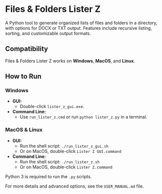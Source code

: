 # Files & Folders Lister Z
A Python tool to generate organized lists of files and folders in a directory, with options for DOCX or TXT output. Features include recursive listing, sorting, and customizable output formats.

## Compatibility
Files & Folders Lister Z works on **Windows**, **MacOS**, and **Linux**.

## How to Run

### Windows
- **GUI:** 
    - Double-click `lister_z_gui.exe`.
- **Command Line:** 
    - Use `run_lister_z.cmd` or run `python lister_z.py` in a terminal.

### MacOS & Linux
- **GUI:**
	- Run the shell script: `./run_lister_z_gui.sh`
	- Or on MacOS, double-click `Lister Z GUI.command`
- **Command Line:**
	- Run the shell script: `./run_lister_z.sh`
	- Or on MacOS, double-click `Lister Z.command`

Python 3 is required to run the `.py` scripts.

For more details and advanced options, see the `USER_MANUAL.md` file.
